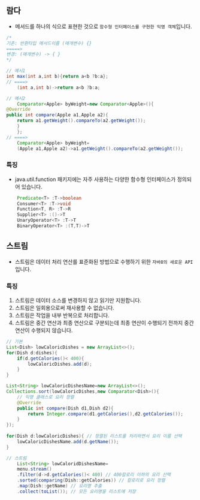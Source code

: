 ## 람다

- 메서드를 하나의 식으로 표현한 것으로 `함수형 인터페이스를 구현한 익명 객체`입니다.

```java
/*
기존: 반환타입 메서드이름 (매개변수) {}   
=====>   
변경: (매개변수) -> { }
*/

// 예시1
int max(int a,int b){return a<b ?b:a};
// ====> 
    (int a,int b)->return a<b ?b:a;

// 예시2
    Comparator<Apple> byWeight=new Comparator<Apple>(){
@Override
public int compare(Apple a1,Apple a2){
    return a1.getWeight().compareTo(a2.getWeight());
    }
    };
// ====>
    Comparator<Apple> byWeight=
    (Apple a1,Apple a2)->a1.getWeight().compareTo(a2.getWeight());
```

### 특징

- java.util.function 패키지에는 자주 사용하는 다양한 함수형 인터페이스가 정의되어 있습니다.

```java
    Predicate<T> :T->boolean
    Consumer<T> :T->void
    Function<T, R> :T->R
    Supplier<T> :()->T
    UnaryOperator<T> :T->T
    BinaryOperator<T> :(T,T)->T
```

## 스트림

- 스트림은 데이터 처리 연산를 표준화된 방법으로 수행하기 위한 `자바8의 새로운 API`입니다.

### 특징

1. 스트림은 데이터 소스를 변경하지 않고 읽기만 지원합니다.
2. 스트림은 일회용으로써 재사용할 수 없습니다.
3. 스트림은 작업을 내부 반복으로 처리합니다.
4. 스트림은 중간 연산과 최종 연산으로 구분되는데 최종 연산이 수행되기 전까지 중간 연산이 수행되지 않습니다.

```java
// 기본
List<Dish> lowCaloricDishes = new ArrayList<>();
for(Dish d:dishes){
    if(d.getCalories()< 400){
        lowCaloricDishes.add(d);
    }
}

List<String> lowCaloricDishesName=new ArrayList<>();
Collections.sort(lowCaloricDishes,new Comparator<Dish>(){
    // 익명 클래스로 요리 정렬
    @Override
    public int compare(Dish d1,Dish d2){
        return Integer.compare(d1.getCalories(),d2.getCalories());
    }
});
    
for(Dish d:lowCaloricDishes){ // 정렬된 리스트를 처리하면서 요리 이름 선택
    lowCaloricDishesName.add(d.getName());
}

// 스트림
    List<String> lowCaloridDishesName=
    menu.stream()
    .filter(d->d.getCalories()< 400) // 400칼로리 이하의 요리 선택
    .sorted(comparing(Dish::getCalories)) // 칼로리로 요리 정렬
    .map(Dish::getName) // 요리명 추출
    .collect(toList()); // 모든 요리명을 리스트에 저장
```